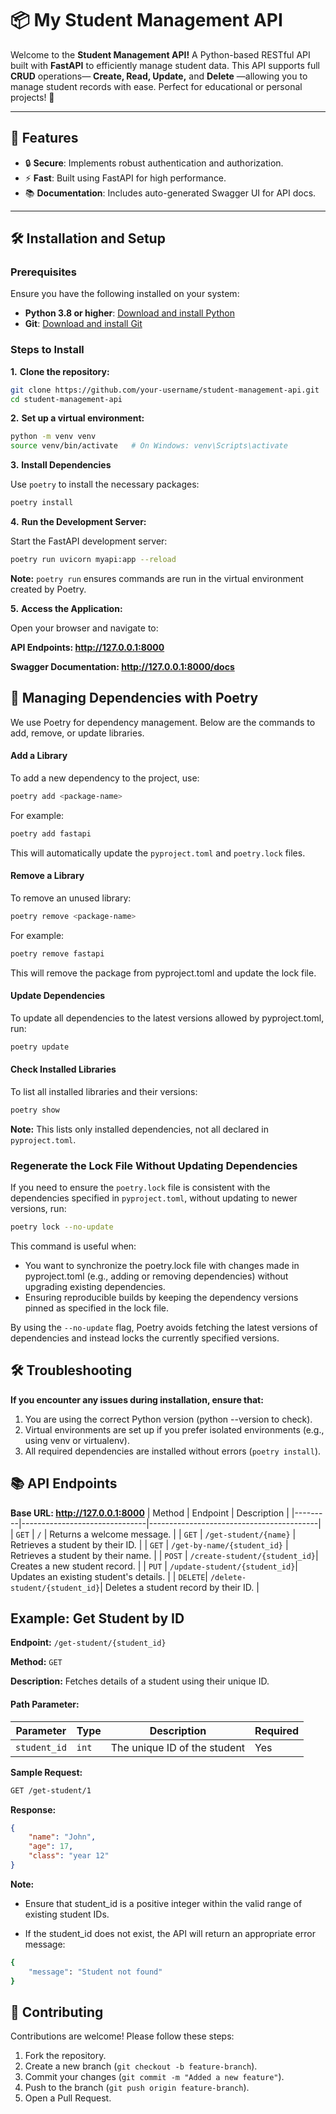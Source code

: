 # 📦 My Student Management API

Welcome to the **Student Management API!** A Python-based RESTful API built with **FastAPI** to efficiently manage student data. This API supports full **CRUD** operations— **Create, Read, Update,** and **Delete** —allowing you to manage student records with ease. Perfect for educational or personal projects! 🎉

---

## 🌟 Features
- 🔒 **Secure**: Implements robust authentication and authorization.
- ⚡ **Fast**: Built using FastAPI for high performance.
- 📚 **Documentation**: Includes auto-generated Swagger UI for API docs.

---
## 🛠 Installation and Setup

### Prerequisites
Ensure you have the following installed on your system:
- **Python 3.8 or higher**: [Download and install Python](https://www.python.org/downloads/)
- **Git**: [Download and install Git](https://git-scm.com/)


### Steps to Install
**1.** **Clone the repository:**
   ```bash
   git clone https://github.com/your-username/student-management-api.git
   cd student-management-api
   ```

**2.** **Set up a virtual environment:**
   ```bash
python -m venv venv
source venv/bin/activate   # On Windows: venv\Scripts\activate
```

**3.** **Install Dependencies**
   
   Use `poetry` to install the necessary packages:
   ```bash
   poetry install
   ```
     
**4.** **Run the Development Server:**
   
Start the FastAPI development server:
```bash
poetry run uvicorn myapi:app --reload
```
**Note:** `poetry run` ensures commands are run in the virtual environment created by Poetry.

**5.** **Access the Application:**


Open your browser and navigate to:

**API Endpoints: http://127.0.0.1:8000**

**Swagger Documentation: http://127.0.0.1:8000/docs**

##  🔄 Managing Dependencies with Poetry

We use Poetry for dependency management. Below are the commands to add, remove, or update libraries.


####  Add a Library
To add a new dependency to the project, use:
```bash
poetry add <package-name>
```
For example:
```bash
poetry add fastapi
```
This will automatically update the `pyproject.toml` and `poetry.lock` files.

####  Remove a Library
To remove an unused library:
```bash
poetry remove <package-name>
```
For example: 
```bash
poetry remove fastapi
```
This will remove the package from pyproject.toml and update the lock file.

####  Update Dependencies
To update all dependencies to the latest versions allowed by pyproject.toml, run:
```bash
poetry update
```
####  Check Installed Libraries
To list all installed libraries and their versions:
```bash
poetry show
```
**Note:** This lists only installed dependencies, not all declared in `pyproject.toml`.


### Regenerate the Lock File Without Updating Dependencies
If you need to ensure the `poetry.lock` file is consistent with the dependencies specified in `pyproject.toml`, without updating to newer versions, run:

```bash
poetry lock --no-update
```
This command is useful when:

- You want to synchronize the poetry.lock file with changes made in pyproject.toml (e.g., adding or removing dependencies) without upgrading existing dependencies.
- Ensuring reproducible builds by keeping the dependency versions pinned as specified in the lock file.
  
By using the `--no-update` flag, Poetry avoids fetching the latest versions of dependencies and instead locks the currently specified versions.



## 🛠 Troubleshooting

**If you encounter any issues during installation, ensure that:**

1. You are using the correct Python version (python --version to check).
2. Virtual environments are set up if you prefer isolated environments (e.g., using venv or virtualenv).
3. All required dependencies are installed without errors (`poetry install`).


## 📚 API Endpoints

**Base URL: http://127.0.0.1:8000**
| Method  | Endpoint                      | Description                              |
|---------|-------------------------------|------------------------------------------|
| `GET`   | `/`                           | Returns a welcome message.              |
| `GET`   | `/get-student/{name}`         | Retrieves a student by their ID.        |
| `GET`   | `/get-by-name/{student_id}`   | Retrieves a student by their name.      |
| `POST`  | `/create-student/{student_id}`| Creates a new student record.           |
| `PUT`   | `/update-student/{student_id}`| Updates an existing student's details.  |
| `DELETE`| `/delete-student/{student_id}`| Deletes a student record by their ID.   |

## Example: Get Student by ID
**Endpoint:** `/get-student/{student_id}`

**Method:** `GET`

**Description:** Fetches details of a student using their unique ID.

#### Path Parameter:
| Parameter    | Type  | Description                  | Required |
|--------------|-------|------------------------------|----------|
| `student_id` | `int` | The unique ID of the student | Yes      |


**Sample Request:**
```bash
GET /get-student/1
```
**Response:**
```json
{
    "name": "John",
    "age": 17,
    "class": "year 12"
}
```
**Note:**
- Ensure that student_id is a positive integer within the valid range of existing student IDs.
  
- If the student_id does not exist, the API will return an appropriate error message:
```bash
{
    "message": "Student not found"
}
```


## 🤝 Contributing
Contributions are welcome! Please follow these steps:
1. Fork the repository.
2. Create a new branch (`git checkout -b feature-branch`).
3. Commit your changes (`git commit -m "Added a new feature"`).
4. Push to the branch (`git push origin feature-branch`).
5. Open a Pull Request.

